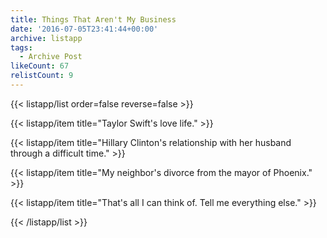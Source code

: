 ```yaml
---
title: Things That Aren't My Business
date: '2016-07-05T23:41:44+00:00'
archive: listapp
tags: 
  - Archive Post
likeCount: 67
relistCount: 9
---
```



{{< listapp/list order=false reverse=false >}}

   {{< listapp/item title="Taylor Swift's love life." >}}

   {{< listapp/item title="Hillary Clinton's relationship with her husband through a difficult time." >}}

   {{< listapp/item title="My neighbor's divorce from the mayor of Phoenix." >}}

   {{< listapp/item title="That's all I can think of. Tell me everything else." >}}

{{< /listapp/list >}}

